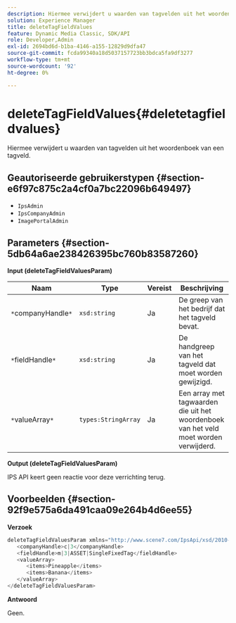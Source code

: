 ```yaml
---
description: Hiermee verwijdert u waarden van tagvelden uit het woordenboek van een tagveld.
solution: Experience Manager
title: deleteTagFieldValues
feature: Dynamic Media Classic, SDK/API
role: Developer,Admin
exl-id: 2694bd6d-b1ba-4146-a155-12829d9dfa47
source-git-commit: fcda99340a18d5037157723bb3bdca5fa9df3277
workflow-type: tm+mt
source-wordcount: '92'
ht-degree: 0%

---
```


# deleteTagFieldValues{#deletetagfieldvalues}

Hiermee verwijdert u waarden van tagvelden uit het woordenboek van een tagveld.

## Geautoriseerde gebruikerstypen {#section-e6f97c875c2a4cf0a7bc22096b649497}

* `IpsAdmin`
* `IpsCompanyAdmin`
* `ImagePortalAdmin`

## Parameters {#section-5db64a6ae238426395bc760b83587260}

**Input (deleteTagFieldValuesParam)**

| Naam | Type | Vereist | Beschrijving |
|---|---|---|---|
| `*`companyHandle`*` | `xsd:string` | Ja | De greep van het bedrijf dat het tagveld bevat. |
| `*`fieldHandle`*` | `xsd:string` | Ja | De handgreep van het tagveld dat moet worden gewijzigd. |
| `*`valueArray`*` | `types:StringArray` | Ja | Een array met tagwaarden die uit het woordenboek van het veld moet worden verwijderd. |

**Output (deleteTagFieldValuesParam)**

IPS API keert geen reactie voor deze verrichting terug.

## Voorbeelden {#section-92f9e575a6da491caa09e264b4d6ee55}

**Verzoek**

```java
deleteTagFieldValuesParam xmlns="http://www.scene7.com/IpsApi/xsd/2010-01-31">
   <companyHandle>c|3</companyHandle>
   <fieldHandle>m|3|ASSET|SingleFixedTag</fieldHandle>
   <valueArray>
      <items>Pineapple</items>
      <items>Banana</items>
   </valueArray>
</deleteTagFieldValuesParam>
```

**Antwoord**

Geen.
